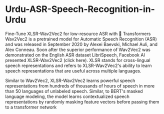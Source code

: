 # Urdu-ASR-Speech-Recognition-in-Urdu
Fine-Tune XLSR-Wav2Vec2 for low-resource ASR with 🤗 Transformers
Wav2Vec2 is a pretrained model for Automatic Speech Recognition (ASR) and was released in September 2020 by Alexei Baevski, Michael Auli, and Alex Conneau. Soon after the superior performance of Wav2Vec2 was demonstrated on the English ASR dataset LibriSpeech, Facebook AI presented XLSR-Wav2Vec2 (click here). XLSR stands for cross-lingual speech representations and refers to XLSR-Wav2Vec2's ability to learn speech representations that are useful across multiple languages.

Similar to Wav2Vec2, XLSR-Wav2Vec2 learns powerful speech representations from hundreds of thousands of hours of speech in more than 50 languages of unlabeled speech. Similar, to BERT's masked language modeling, the model learns contextualized speech representations by randomly masking feature vectors before passing them to a transformer network
